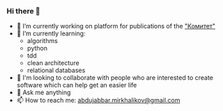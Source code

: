 ### Hi there 👋


<!--**Abdujabbar/Abdujabbar** is a ✨ _special_ ✨ repository because its `README.md` (this file) appears on your GitHub profile.-->

<!--Here are some ideas to get you started:-->

- 🔭 I’m currently working on platform for publications of the ["Комитет"](https://cmtt.ru/)
- 🌱 I’m currently learning:
  * algorithms
  * python
  * tdd
  * clean architecture
  * relational databases
- 👯 I'm looking to collaborate with people who are interested to create software which can help get an easier life
- 💬 Ask me anything
- 📫 How to reach me: abdujabbar.mirkhalikov@gmail.com
